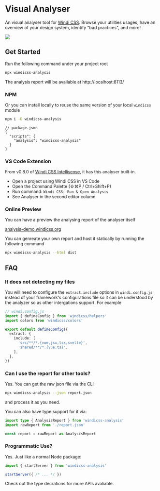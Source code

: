 # Visual Analyser

<PackageInfo name="windicss-analysis" author="antfu" />

An visual analyser tool for [Windi CSS](https://github.com/windicss/windicss). Browse your utilities usages, have an overview of your design system, identify "bad practices", and more!

<img src="https://user-images.githubusercontent.com/11247099/113150805-0c43f880-9267-11eb-85a6-ec1a2f1eed37.png" />

## Get Started

Run the following command under your project root

```bash
npx windicss-analysis
```

The analysis report will be available at http://localhost:8113/

### NPM

Or you can install locally to reuse the same version of your local `windicss` module

```bash
npm i -D windicss-analysis
```

```jsonc
// package.json
{
  "scripts": {
    "analysis": "windicss-analysis"
  }
}
```

### VS Code Extension

From v0.8.0 of [Windi CSS Intellisense](https://github.com/windicss/windicss-intellisense), it has this analyser built-in.

- Open a project using Windi CSS in VS Code
- Open the Command Palette (⇧⌘P / Ctrl+Shift+P)
- Run command: `Windi CSS: Run & Open Analysis`
- See Analyser in the second editor column

### Online Preview

You can have a preview the analysing report of the analyser itself

[analysis-demo.windicss.org](http://analysis-demo.windicss.org)

You can genreate your own report and host it statically by running the following command

```bash
npx windicss-analysis --html dist
```

## FAQ

### It does not detecting my files

You will need to configure the `extract.include` options in `windi.config.js` instead of your framework's configurations file so it can be understood by the analyzer so as other intergations support. For example

```ts
// windi.config.js
import { defineConfig } from 'windicss/helpers'
import colors from 'windicss/colors'

export default defineConfig({
  extract: {
    include: [
      'src/**/*.{vue,jsx,tsx,svelte}',
      'shared/**/*.{vue,ts}',
    ],
  },
})
```

### Can I use the report for other tools?

Yes. You can get the raw json file via the CLI

```bash
npx windicss-analysis --json report.json
```

and process it as you need.

You can also have type support for it via:

```ts
import type { AnalysisReport } from 'windicss-analysis'
import rawReport from './report.json'

const report = rawReport as AnalysisReport
```

### Programmatic Use?

Yes. Just like a normal Node package:

```ts
import { startServer } from 'windicss-analysis'

startServer({ /* ... */ })
```

Check out the type decrations for more APIs avaliable.
